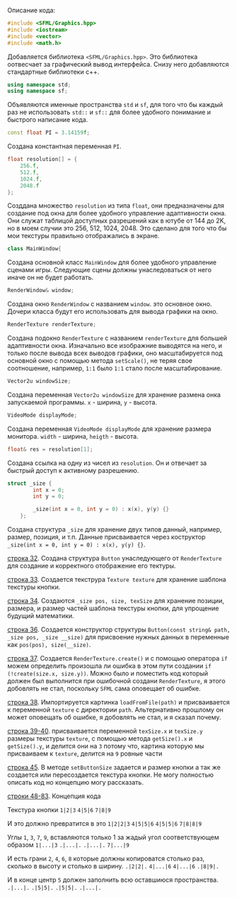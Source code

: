 ﻿Описание кода:
```cpp
#include <SFML/Graphics.hpp>
#include <iostream>
#include <vector>
#include <math.h>
```
Добавляется библиотека `<SFML/Graphics.hpp>`. Это библиотека оотвесчает за графический вывод интерфейса.
Снизу него добавляются стандартные библиотеки c++.

```cpp
using namespace std;
using namespace sf;
```
Объявляются именные пространства `std` и `sf`, для того что бы каждый раз не использовать `std::` и `sf::` для более удобного понимание и быстрого написание кода.

```cpp
const float PI = 3.14159f;
```
Создана константная переменная `PI`.

```cpp
float resolution[] = {
    256.f,
    512.f,
    1024.f,
    2048.f
};
```
 Созддана множество `resolution` из типа `float`, они предназначены для создание под окна для более удобного управление адаптивности окна. Они служат таблицой доступных разрешений как в ютубе от 144 до 2K, но в моем случии это 256, 512, 1024, 2048. Это сделано для того что бы мои текстуры правильно отображались в экране.

```cpp
class MainWindow{
```
Создана основной класс `MainWindow` для более удобного управление сценами игры. Следующие сцены должны унаследоваться от него иначе он не будет работать.

```cpp
RenderWindow& window;
```
Создана окно `RenderWindow` с названием `window`. это основное окно. Дочери  класса будут его использовать для вывода графики на окно.

```cpp
RenderTexture renderTexture;
```
Создана подокно `RenderTexture` с названием `renderTexture` для большей адаптивности окна. Изначально все изображние выводятся на него, и только после вывода всех выводов графики, оно масштабируется под основной окно с помощью метода `setScale()`, не теряя свое соотношение, например, `1:1` было `1:1` стало после масштабирование. 

```cpp
Vector2u windowSize;
```
Создана переменная `Vector2u windowSize` для хранение размена онка запускаемой программы. `x` - ширина, `y` - высота.

```cpp
VideoMode displayMode;
```
Создана переменная `VideoMode displayMode` для хранение размера монитора. `width` - ширина, `heigth` - высота.

```cpp
float& res = resolution[1];
```
Создана ссылка на одну из чисел из `resolution`. Он и отвечает за быстрый доступ к активному разрешению.

```cpp
struct _size {
        int x = 0;
        int y = 0;

        _size(int x = 0, int y = 0) : x(x), y(y) {}
    };
```
Создана структура `_size` для хранение двух типов данный, например, размер, позиция, и т.п. Данные присваивается через коструктор ```_size(int x = 0, int y = 0) : x(x), y(y) {}```.

[строка 32](https://github.com/ChestEnCrypt/RoyalTy-Tank/blob/c07d073d41c3364bd9954252b01e52de4765cf1a/src/main.cpp#L32). Создана структура `Button` унаследующего от `RenderTexture` для создание и корректного отображение его тектуры.

[строка 33](https://github.com/ChestEnCrypt/RoyalTy-Tank/blob/c07d073d41c3364bd9954252b01e52de4765cf1a/src/main.cpp#L33). Создается текструра `Texture texture` для хранение шаблона текстуры кнопки.

[строка 34](https://github.com/ChestEnCrypt/RoyalTy-Tank/blob/c07d073d41c3364bd9954252b01e52de4765cf1a/src/main.cpp#L34). Создаются `_size pos, size, texSize` для хранение позиции, размера, и размер частей шаблона текстуры кнопки, для упрощение будущий математики.

[строка 36](https://github.com/ChestEnCrypt/RoyalTy-Tank/blob/c07d073d41c3364bd9954252b01e52de4765cf1a/src/main.cpp#L36). Создается конструктор структуры `Button(const string& path, _size pos, _size __size)` для присвоение нужных данных в переменные как `pos(pos), size(__size)`.

[строка 37](https://github.com/ChestEnCrypt/RoyalTy-Tank/blob/c07d073d41c3364bd9954252b01e52de4765cf1a/src/main.cpp#L37). Создается `RenderTexture.create()` и с помощью оператора `if` можем определить произошла ли ошибка в этом пути создании `if (!create(size.x, size.y))`. Можно было и поместить код который должен был выполнится при ошибочной создани `RenderTexture`, я этого добовлять не стал, поскольку `SFML` сама оповещает об ошибке.

[строка 38](https://github.com/ChestEnCrypt/RoyalTy-Tank/blob/c07d073d41c3364bd9954252b01e52de4765cf1a/src/main.cpp#L38). Импортируется картинка `loadFromFile(path)` и присваивается к переменной `texture` с директории `path`. Альтернативно прошлому он может оповещать об ошибке, я добовлять не стал, и я сказал почему.

[строка 39-40](https://github.com/ChestEnCrypt/RoyalTy-Tank/blob/c07d073d41c3364bd9954252b01e52de4765cf1a/src/main.cpp#L39-L40). присваивается переменной `texSize.x` и `texSize.y` размеры текстуры `texture`, с помощью метода `getSize().x` и `getSize().y`, и делится они на `3` потому что, картина которую мы присваиваем к `texture`, делится на `9` ровные части

[строка 45](https://github.com/ChestEnCrypt/RoyalTy-Tank/blob/c07d073d41c3364bd9954252b01e52de4765cf1a/src/main.cpp#L45). В методе `setButtonSize` задается и размер кнопки а так же создается или пересоздается текстура кнопки. Не могу полностью описать код но концепцию могу рассказать.

[строки 48-83](https://github.com/ChestEnCrypt/RoyalTy-Tank/blob/c07d073d41c3364bd9954252b01e52de4765cf1a/src/main.cpp#L48-L83). Концепция кода

Текстура кнопки
`1|2|3`
`4|5|6`
`7|8|9`

И это должно превратится в это
`1|2|2|3`
`4|5|5|6`
`4|5|5|6`
`7|8|8|9`

Углы `1`, `3`, `7`, `9`, вставляются только 1 за жадый угол соответствующем образом
`1|...|3`
`.|...|.`
`.|...|.`
`7|...|9`

И есть грани `2`, `4`, `6`, `8` которые должны копироватся столько раз, сколько в высоту и столько в ширину.
`.|2|2|.`
`4|...|6`
`4|...|6`
`.|8|9|.`

И в конце центр `5` должен заполнить всю оставшиюся пространства.
`.|...|.`
`.|5|5|.`
`.|5|5|.`
`.|...|.`

